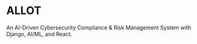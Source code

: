 # ALLOT
An AI-Driven Cybersecurity Compliance &amp; Risk Management System with Django, AI/ML, and React.
